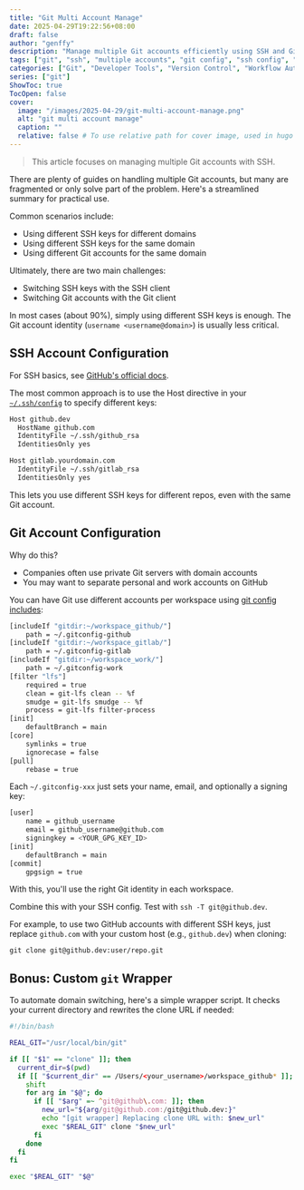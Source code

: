 ```yaml
---
title: "Git Multi Account Manage"
date: 2025-04-29T19:22:56+08:00
draft: false
author: "genffy"
description: "Manage multiple Git accounts efficiently using SSH and Git config includes. Covers SSH key management, workspace-based Git identities, and a wrapper script for seamless workflow."
tags: ["git", "ssh", "multiple accounts", "git config", "ssh config", "developer workflow", "github", "gitlab", "productivity", "shell script"]
categories: ["Git", "Developer Tools", "Version Control", "Workflow Automation"]
series: ["git"]
ShowToc: true
TocOpen: false
cover:
  image: "/images/2025-04-29/git-multi-account-manage.png"
  alt: "git multi account manage"
  caption: ""
  relative: false # To use relative path for cover image, used in hugo Page-bundles
---
```

> This article focuses on managing multiple Git accounts with SSH.

There are plenty of guides on handling multiple Git accounts, but many are fragmented or only solve part of the problem. Here's a streamlined summary for practical use.

Common scenarios include:
- Using different SSH keys for different domains
- Using different SSH keys for the same domain
- Using different Git accounts for the same domain

Ultimately, there are two main challenges:
- Switching SSH keys with the SSH client
- Switching Git accounts with the Git client

In most cases (about 90%), simply using different SSH keys is enough. The Git account identity (`username <username@domain>`) is usually less critical.

## SSH Account Configuration
For SSH basics, see [GitHub's official docs](https://docs.github.com/en/authentication/connecting-to-github-with-ssh/about-ssh).

The most common approach is to use the Host directive in your [`~/.ssh/config`](https://www.ssh.com/academy/ssh/config) to specify different keys:

```bash
Host github.dev
  HostName github.com
  IdentityFile ~/.ssh/github_rsa
  IdentitiesOnly yes

Host gitlab.yourdomain.com
  IdentityFile ~/.ssh/gitlab_rsa
  IdentitiesOnly yes
```
This lets you use different SSH keys for different repos, even with the same Git account.

## Git Account Configuration

Why do this?
- Companies often use private Git servers with domain accounts
- You may want to separate personal and work accounts on GitHub

You can have Git use different accounts per workspace using [git config includes](https://git-scm.com/docs/git-config#_includes):

```bash
[includeIf "gitdir:~/workspace_github/"]
	path = ~/.gitconfig-github
[includeIf "gitdir:~/workspace_gitlab/"]
	path = ~/.gitconfig-gitlab
[includeIf "gitdir:~/workspace_work/"]
	path = ~/.gitconfig-work
[filter "lfs"]
	required = true
	clean = git-lfs clean -- %f
	smudge = git-lfs smudge -- %f
	process = git-lfs filter-process
[init]
	defaultBranch = main
[core]
	symlinks = true
	ignorecase = false
[pull]
	rebase = true
```
Each `~/.gitconfig-xxx` just sets your name, email, and optionally a signing key:

```bash
[user]
	name = github_username
	email = github_username@github.com
	signingkey = <YOUR_GPG_KEY_ID>
[init]
	defaultBranch = main
[commit]
	gpgsign = true
```
With this, you'll use the right Git identity in each workspace.

Combine this with your SSH config. Test with `ssh -T git@github.dev`.

For example, to use two GitHub accounts with different SSH keys, just replace `github.com` with your custom host (e.g., `github.dev`) when cloning:

`git clone git@github.dev:user/repo.git`

## Bonus: Custom `git` Wrapper

To automate domain switching, here's a simple wrapper script. It checks your current directory and rewrites the clone URL if needed:

```bash
#!/bin/bash

REAL_GIT="/usr/local/bin/git"

if [[ "$1" == "clone" ]]; then
  current_dir=$(pwd)
  if [[ "$current_dir" == /Users/<your_username>/workspace_github* ]]; then
    shift
    for arg in "$@"; do
      if [[ "$arg" =~ ^git@github\.com: ]]; then
        new_url="${arg/git@github.com:/git@github.dev:}"
        echo "[git wrapper] Replacing clone URL with: $new_url"
        exec "$REAL_GIT" clone "$new_url"
      fi
    done
  fi
fi

exec "$REAL_GIT" "$@"
```